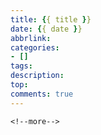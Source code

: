 ```yaml
---
title: {{ title }}
date: {{ date }}
abbrlink:
categories:
- []
tags:
description:
top:
comments: true
---
```




```
<!--more-->
```